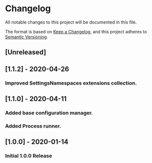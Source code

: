 ﻿# Changelog

All notable changes to this project will be documented in this file.

The format is based on [Keep a Changelog](https://keepachangelog.com/en/1.0.0/),
and this project adheres to [Semantic Versioning](https://semver.org/spec/v2.0.0.html).

## [Unreleased]

## [1.1.2] - 2020-04-26

### Improved SettingsNamespaces extensions collection.

## [1.1.0] - 2020-04-11

### Added base configuration manager.
### Added Process runner.

## [1.0.0] - 2020-01-14

### Initial 1.0.0 Release


